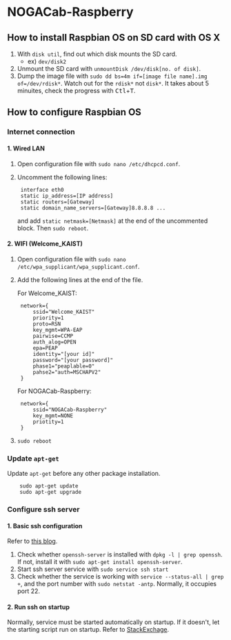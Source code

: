 # NOGACab-Raspberry
## How to install Raspbian OS on SD card with OS X
1. With `disk util`, find out which disk mounts the SD card.
    - ex) `dev/disk2`
2. Unmount the SD card with `unmountDisk /dev/disk[no. of disk]`.
3. Dump the image file with `sudo dd bs=4m if=[image file name].img 
of=/dev/rdisk*`. Watch out for the `rdisk*` not `disk*`. It takes about 5 
minuites, check the progress with <kbd>Ctl</kbd>+<kbd>T</kbd>.

## How to configure Raspbian OS
### Internet connection

#### 1. Wired LAN
1. Open configuration file with `sudo nano /etc/dhcpcd.conf`.
2. Uncomment the following lines:

        interface eth0
        static ip_address=[IP address]
        static routers=[Gateway]
        static domain_name_servers=[Gateway]8.8.8.8 ...

    and add `static netmask=[Netmask]` at the end of the uncommented block. Then
 `sudo reboot`.
 
#### 2. WIFI (Welcome_KAIST)
1. Open configuration file with `sudo nano 
/etc/wpa_supplicant/wpa_supplicant.conf`. 
2. Add the following lines at the end of the file.

    For Welcome_KAIST:

        network={
            ssid="Welcome_KAIST"
            priority=1
            proto=RSN
            key_mgmt=WPA-EAP
            pairwise=CCMP
            auth_alog=OPEN
            epa=PEAP
            identity="[your id]"
            password="[your password]"
            phase1="peaplable=0"
            pahse2="auth=MSCHAPV2"
        }
        
    For NOGACab-Raspberry:
        
        network={
            ssid="NOGACab-Raspberry"
            key_mgmt=NONE
            priotity=1
        }
3. `sudo reboot`

### Update `apt-get`
Update `apt-get` before any other package installation.

        sudo apt-get update
        sudo apt-get upgrade
      
### Configure ssh server
#### 1. Basic ssh configuration
Refer to [this blog](https://jimnong.tistory.com/713).
1. Check whether `openssh-server` is installed with `dpkg -l | grep openssh`.
 If not, install it with `sudo apt-get install openssh-server`.
2. Start ssh server service with `sudo service ssh start`
3. Check whether the service is working with `service --status-all | grep 
+`, and the port number with `sudo netstat -antp`. Normally, it occupies 
port 22.
#### 2. Run ssh on startup
Normally, service must be started automatically on startup. If it doesn't, 
let the starting script run on startup. Refer to [StackExchage](https://raspberrypi.stackexchange.com/questions/8734/execute-script-on-start-up).
